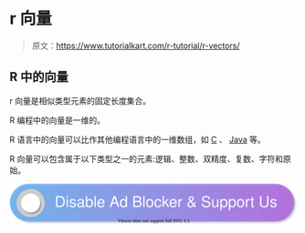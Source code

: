 # r 向量

> 原文：<https://www.tutorialkart.com/r-tutorial/r-vectors/>

## R 中的向量

r 向量是相似类型元素的固定长度集合。

R 编程中的向量是一维的。

R 语言中的向量可以比作其他编程语言中的一维数组，如 [C](https://www.tutorialkart.com/c-programming/) 、 [Java](https://www.tutorialkart.com/java/) 等。

R 向量可以包含属于以下类型之一的元素:逻辑、整数、双精度、复数、字符和原始。

[![](img/925da31b32d6bc3827932f6c8afb11bb.png)](https://www.tutorialkart.com/)